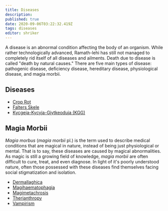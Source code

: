```yaml
---
title: Diseases
description: 
published: true
date: 2020-09-06T03:22:32.419Z
tags: diseases
editor: shriker
---
```


A disease is an abnormal condition affecting the body of an organism. While rather technologically advanced, Ramath-lehi has still not managed to completely rid itself of all diseases and ailments. Death due to disease is called "death by natural causes." There are five main types of disease: pathogenic disease, deficiency disease, hereditary disease, physiological disease, and magia morbii.

Diseases
------------

- [Crop Rot](/diseases/crop_rot "wikilink")
- [Falters Skele](/diseases/falters_skele "wikilink")
- [Kycgeja-Kycyja-Gjytkeoduja (KGG)](/diseases/kycgeja_kycyja_gjytkeoduja "wikilink")

Magia Morbii
------------

*Magia morbus* (*magia morbii* pl.) is the term used to describe medical conditions that are magical in nature, instead of being just physiological or mental. That is to say, these diseases are caused by magical abnormalities. As magic is still a growing field of knowledge, *magia morbii* are often difficult to cure, treat, and even diagnose. In light of it's poorly understood nature, often those possessed with these diseases find themselves facing social stigmatization and isolation.

- [Dermallaghica](/diseases/dermallaghica "wikilink")
- [Magihaematophagia](/diseases/magihaematophagia "wikilink")
- [Magimetachrosis](/diseases/magimetachrosis "wikilink")
- [Therianthropy](/diseases/therianthropy "wikilink")
- [Vampirism](/diseases/vampirism "wikilink")
